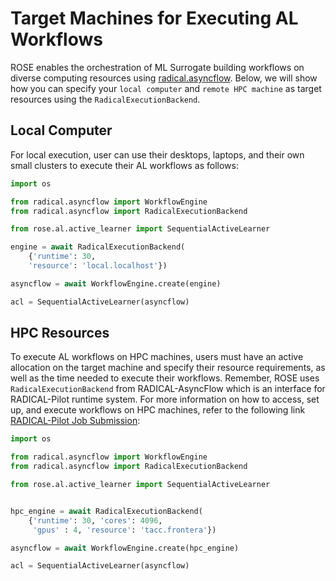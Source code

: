 # Target Machines for Executing AL Workflows
ROSE enables the orchestration of ML Surrogate building workflows on diverse computing resources using [radical.asyncflow](https://github.com/radical-cybertools/radical.asyncflow). Below, we will show how you can specify your `local computer` and `remote HPC machine` as target resources using the `RadicalExecutionBackend`.

## Local Computer
For local execution, user can use their desktops, laptops, and their own small clusters to execute their AL workflows as follows:
```python
import os

from radical.asyncflow import WorkflowEngine
from radical.asyncflow import RadicalExecutionBackend

from rose.al.active_learner import SequentialActiveLearner

engine = await RadicalExecutionBackend(
    {'runtime': 30,
    'resource': 'local.localhost'})

asyncflow = await WorkflowEngine.create(engine)

acl = SequentialActiveLearner(asyncflow)
```

## HPC Resources
To execute AL workflows on HPC machines, users must have an active allocation on the target machine and specify their resource requirements, as well as the time needed to execute their workflows. Remember, ROSE uses `RadicalExecutionBackend` from RADICAL-AsyncFlow which is an interface for RADICAL-Pilot runtime system. For more information on how to access, set up, and execute workflows on HPC machines, refer to the following link [RADICAL-Pilot Job Submission](https://radicalpilot.readthedocs.io/en/stable/tutorials/submission.html):

```python
import os

from radical.asyncflow import WorkflowEngine
from radical.asyncflow import RadicalExecutionBackend

from rose.al.active_learner import SequentialActiveLearner


hpc_engine = await RadicalExecutionBackend(
    {'runtime': 30, 'cores': 4096,
     'gpus' : 4, 'resource': 'tacc.frontera'})

asyncflow = await WorkflowEngine.create(hpc_engine)

acl = SequentialActiveLearner(asyncflow)
```